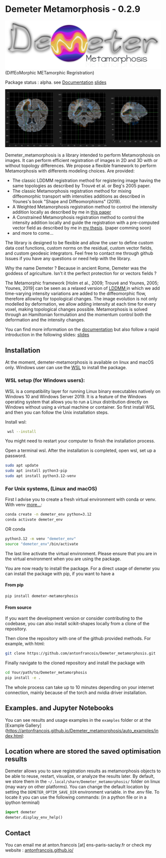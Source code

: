 # Demeter Metamorphosis - 0.2.9
![](assets/demeter_logo_darkLight.png)
(DiffEoMorphic METamorphic Regristration)

Package status : alpha. see [Documentation](https://antonfrancois.github.io/Demeter_metamorphosis/)
[slides](https://slides.com/antonfrancois/metamorphosis-presentation-inria)

![LDDMM visualisation on a 3D brain](assets/brain_lddmm_grid.png)

Demeter_metamorphosis is a library intended to perform Metamorphosis on images.
It can perform efficient registration of images in 2D and 3D with or without topology differences.
We propose a flexible framework to perform Metamorphosis with differents modeling
choices. Are provided:
- The classic LDDMM registration method for registering image having the same topologies as described by Trouvé et al. or Beg's 2005 paper.
- The classic Metamorphosis registration method for mixing diffeomorphic transport with intensities additions as described in Younes's book "Shape and Diffeomorphisms" (2019).
- A Weighted Metamorphosis registration method to control the intensity addition locally as described by me in [this paper](https://hal.science/hal-03971473)
- A Constrained Metamorphosis registration method to control the intensity addition locally and guide the registration with a pre-computed vector field as described by me in [my thesis](https://u-paris.fr/theses/detail-dune-these/?id_these=5642). (paper comming soon)
- and more to come...

The library is designed to be flexible and allow the user to define custom data cost functions, custom norms on the residual, custom vector fields, and custom geodesic integrators. Feel
free to contact me through github Issues if you have any questions or need help with the library.

Why the name Demeter ? Because in ancient Rome, Demeter was the goddess of agriculture.
Isn't it the perfect protection for or vectors fields ? 

The Metamorphic framework [Holm et al., 2009; Trouvé and Younes, 2005; Younes, 2019]
can be seen as a relaxed version of [LDDMM ](https://en.wikipedia.org/wiki/Large_deformation_diffeomorphic_metric_mapping)
in which we add time-varying intensity variations
are added to the diffeomorphic flow, therefore allowing for topological changes. The
image evolution is not only modelled by deformation, we allow adding intensity at each
time for every voxel, making topological changes possible. Metamorphosis is solved through
an Hamiltonian formulation and the momentum control both the deformation and the intensity changes.

You can find more information on the [documentation](https://antonfrancois.github.io/Demeter_metamorphosis/)
but also follow a rapid introduction in the following slides:
[slides](https://slides.com/antonfrancois/metamorphosis-presentation-inria)

## Installation
At the moment, demeter-metamorphosis is available on linux and macOS only.
Windows user can use the [WSL](https://learn.microsoft.com/en-us/windows/wsl/about) to install the package.

### WSL setup (for Windows users):

WSL is a compatibility layer for running Linux binary executables natively on Windows 10 and Windows Server 2019. It is a feature of the Windows operating system that allows you to run a Linux distribution directly on Windows without using a virtual machine or container.
So first install WSL and then you can follow the Unix installation steps.

Install wsl:
```bash
 wsl --install
```

You might need to restart your computer to finish the installation process.

Open a terminal wsl. After the installation is completed, open wsl, set up a password. 
 
```bash
sudo apt update
sudo apt install python3-pip
sudo apt install python3.12-venv
```

### For Unix systems, (Linux and macOS)

First I advise you to create a fresh virtual environment with conda or venv. With venv [more...](https://packaging.python.org/en/latest/guides/installing-using-pip-and-virtual-environments/#create-and-use-virtual-environments):

```bash
conda create -n demeter_env python=3.12
conda activate demeter_env
```
OR conda
```bash
python3.12 -m venv "demeter_env"
source "demeter_env"/bin/activate
```
The last line activate the virtual environment. Please ensure that you are in the
virtual environment when you are using the package.

You are now ready to install the package.  For a direct usage of demeter you 
can install the package with pip, if you want to have a 
#### From pip

```bash
pip install demeter-metamorphosis
```

#### From source
If you want the development version or consider contributing to the codebase,
you can also install scikit-shapes locally from a clone of the repository. 

Then clone the repository with one of the github provided methods. For
example, with html:
```bash
git clone https://github.com/antonfrancois/Demeter_metamorphosis.git
```

Finally navigate to the cloned repository and install the package with
```bash
cd Your/path/to/Demeter_metamorphosis
pip install -e .
```
The whole process can take up to 10 minutes depending on your internet connection,
mainly because of the torch and nvidia driver installation. 


## Examples. and Jupyter Notebooks

You can see results and usage examples in the `examples` folder or at the [Example Gallery](https://antonfrancois.github.io/Demeter_metamorphosis/auto_examples/index.html:

## Location where are stored the saved optimisation results

Demeter allows you to save registration results as metamorphosis
objects to be able to reuse, restart, visualize, or analyze the results later.
By default, we store them in the `~/.local/share/Demeter_metamorphosis/`
folder on linux (may wary on other platforms). You can change
the default location by setting the `DEMETER_OPTIM_SAVE_DIR` environment variable.
in the .env file. To locate it you can use the following commands: (in a python file 
or in a ipython terminal) 

```python
import demeter
demeter.display_env_help()
```

## Contact

You can email me at anton.francois [at] ens-paris-saclay.fr or check my website : [antonfrancois.github.io/](antonfrancois.github.io/)
